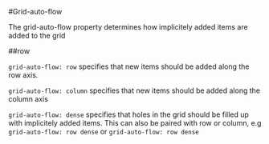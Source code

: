 #Grid-auto-flow

The grid-auto-flow property determines how implicitely added items are added to the grid

##row

`grid-auto-flow: row` specifies that new items should be added along the row axis.

`grid-auto-flow: column` specifies that new items should be added along the column axis

`grid-auto-flow: dense` specifies that holes in the grid should be filled up with implicitely added items. This can also be paired with row or column, e.g `grid-auto-flow: row dense` or `grid-auto-flow: row dense`
